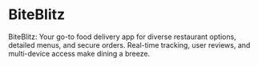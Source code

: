 # BiteBlitz
BiteBlitz: Your go-to food delivery app for diverse restaurant options, detailed menus, and secure orders. Real-time tracking, user reviews, and multi-device access make dining a breeze.
